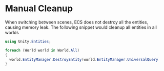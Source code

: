 # Manual Cleanup

When switching between scenes, ECS does not destroy all the entities, causing
memory leak. The following snippet would cleanup all entities in all worlds

```cs
using Unity.Entities;

foreach (World world in World.All)
{
  world.EntityManager.DestroyEntity(world.EntityManager.UniversalQuery);
}
```
